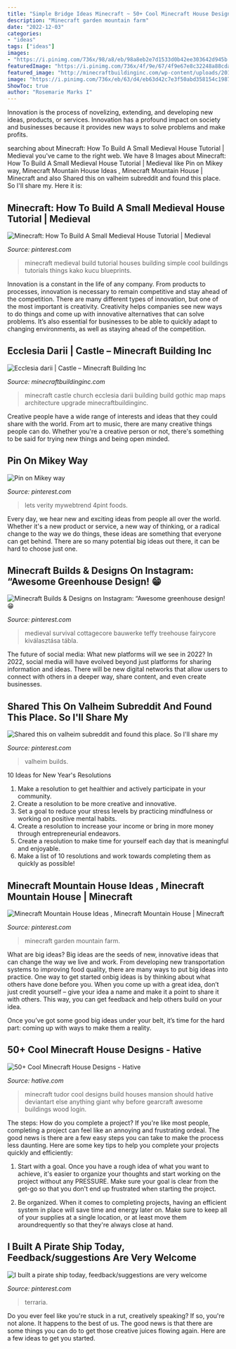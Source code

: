 ```yaml
---
title: "Simple Bridge Ideas Minecraft ~ 50+ Cool Minecraft House Designs"
description: "Minecraft garden mountain farm"
date: "2022-12-03"
categories:
- "ideas"
tags: ["ideas"]
images:
- "https://i.pinimg.com/736x/98/a8/eb/98a8eb2e7d1533d0b42ee303642d945b.jpg"
featuredImage: "https://i.pinimg.com/736x/4f/9e/67/4f9e67e8c32248a88cda9541ad6be668.jpg"
featured_image: "http://minecraftbuildinginc.com/wp-content/uploads/2013/10/Ecclesia-darii-Minecraft-castle-ideas-6.jpg"
image: "https://i.pinimg.com/736x/eb/63/d4/eb63d42c7e3f50abd358154c1987d08c.jpg"
ShowToc: true
author: "Rosemarie Marks I"
---
```



Innovation is the process of novelizing, extending, and developing new ideas, products, or services. Innovation has a profound impact on society and businesses because it provides new ways to solve problems and make profits.

	

		
searching about Minecraft: How To Build A Small Medieval House Tutorial | Medieval you've came to the right web. We have 8 Images about Minecraft: How To Build A Small Medieval House Tutorial | Medieval like Pin on Mikey way, Minecraft Mountain House Ideas , Minecraft Mountain House | Minecraft and also Shared this on valheim subreddit and found this place. So I&#039;ll share my. Here it is:
		
    
## Minecraft: How To Build A Small Medieval House Tutorial | Medieval

<img loading=lazy src="https://i.pinimg.com/736x/93/e0/40/93e0401b4e11649989fd8a9133740913.jpg" onerror="this.onerror=null;this.src='https://tse3.mm.bing.net/th?id=OIP._C8_Ik5HNwEdyFhhEWjC9wHaEK&amp;pid=15.1';" alt="Minecraft: How To Build A Small Medieval House Tutorial | Medieval">

_Source: pinterest.com_

>minecraft medieval build tutorial houses building simple cool buildings tutorials things kako kucu blueprints. 

	

Innovation is a constant in the life of any company. From products to processes, innovation is necessary to remain competitive and stay ahead of the competition. There are many different types of innovation, but one of the most important is creativity. Creativity helps companies see new ways to do things and come up with innovative alternatives that can solve problems. It’s also essential for businesses to be able to quickly adapt to changing environments, as well as staying ahead of the competition.

    
## Ecclesia Darii | Castle – Minecraft Building Inc

<img loading=lazy src="http://minecraftbuildinginc.com/wp-content/uploads/2013/10/Ecclesia-darii-Minecraft-castle-ideas-6.jpg" onerror="this.onerror=null;this.src='https://tse3.mm.bing.net/th?id=OIP.yxNsb3f5EQpjuTtvGoTzSgHaEK&amp;pid=15.1';" alt="Ecclesia darii | Castle – Minecraft Building Inc">

_Source: minecraftbuildinginc.com_

>minecraft castle church ecclesia darii building build gothic map maps architecture upgrade minecraftbuildinginc. 

	

Creative people have a wide range of interests and ideas that they could share with the world. From art to music, there are many creative things people can do. Whether you're a creative person or not, there's something to be said for trying new things and being open minded.

    
## Pin On Mikey Way

<img loading=lazy src="https://i.pinimg.com/736x/c8/79/34/c8793473789e6d05d72b12027da6b7df.jpg" onerror="this.onerror=null;this.src='https://tse1.mm.bing.net/th?id=OIP.RZ1cRoSDUSc2LhtRddykEAHaLH&amp;pid=15.1';" alt="Pin on Mikey way">

_Source: pinterest.com_

>lets verity mywebtrend 4pint foods. 

	

Every day, we hear new and exciting ideas from people all over the world. Whether it's a new product or service, a new way of thinking, or a radical change to the way we do things, these ideas are something that everyone can get behind. There are so many potential big ideas out there, it can be hard to choose just one.

    
## Minecraft Builds &amp; Designs On Instagram: “Awesome Greenhouse Design! 😁

<img loading=lazy src="https://i.pinimg.com/736x/eb/63/d4/eb63d42c7e3f50abd358154c1987d08c.jpg" onerror="this.onerror=null;this.src='https://tse4.mm.bing.net/th?id=OIP.xEBRjz9XqcFfgni2tVITdwHaHa&amp;pid=15.1';" alt="Minecraft Builds &amp; Designs on Instagram: “Awesome greenhouse design! 😁">

_Source: pinterest.com_

>medieval survival cottagecore bauwerke teffy treehouse fairycore kiválasztása tábla. 

	

The future of social media: What new platforms will we see in 2022?
In 2022, social media will have evolved beyond just platforms for sharing information and ideas. There will be new digital networks that allow users to connect with others in a deeper way, share content, and even create businesses.

    
## Shared This On Valheim Subreddit And Found This Place. So I&#039;ll Share My

<img loading=lazy src="https://i.pinimg.com/736x/4f/9e/67/4f9e67e8c32248a88cda9541ad6be668.jpg" onerror="this.onerror=null;this.src='https://tse1.mm.bing.net/th?id=OIP.Lu0oDJoQiC2C1FxgtGn2VAHaEH&amp;pid=15.1';" alt="Shared this on valheim subreddit and found this place. So I&#039;ll share my">

_Source: pinterest.com_

>valheim builds. 

	

10 Ideas for New Year's Resolutions
1. Make a resolution to get healthier and actively participate in your community. 
2. Create a resolution to be more creative and innovative. 
3. Set a goal to reduce your stress levels by practicing mindfulness or working on positive mental habits. 
4. Create a resolution to increase your income or bring in more money through entrepreneurial endeavors. 
5. Create a resolution to make time for yourself each day that is meaningful and enjoyable. 
6. Make a list of 10 resolutions and work towards completing them as quickly as possible!

    
## Minecraft Mountain House Ideas , Minecraft Mountain House | Minecraft

<img loading=lazy src="https://i.pinimg.com/736x/98/a8/eb/98a8eb2e7d1533d0b42ee303642d945b.jpg" onerror="this.onerror=null;this.src='https://tse4.mm.bing.net/th?id=OIP.y0yKKBLOimE9aiCsH4Y0zAHaEJ&amp;pid=15.1';" alt="Minecraft Mountain House Ideas , Minecraft Mountain House | Minecraft">

_Source: pinterest.com_

>minecraft garden mountain farm. 

	

What are big ideas?
Big ideas are the seeds of new, innovative ideas that can change the way we live and work. From developing new transportation systems to improving food quality, there are many ways to put big ideas into practice.
One way to get started onbig ideas is by thinking about what others have done before you. When you come up with a great idea, don’t just credit yourself – give your idea a name and make it a point to share it with others. This way, you can get feedback and help others build on your idea.

Once you’ve got some good big ideas under your belt, it’s time for the hard part: coming up with ways to make them a reality.

    
## 50+ Cool Minecraft House Designs - Hative

<img loading=lazy src="https://hative.com/wp-content/uploads/2014/02/minecraft-houses/minecraft-tudor-house-17.jpg" onerror="this.onerror=null;this.src='https://tse3.mm.bing.net/th?id=OIP.Qkdy7UdO2eV2PnQwAqTxtwHaD4&amp;pid=15.1';" alt="50+ Cool Minecraft House Designs - Hative">

_Source: hative.com_

>minecraft tudor cool designs build houses mansion should hative deviantart else anything giant why before gearcraft awesome buildings wood login. 

	

The steps: How do you complete a project?
If you're like most people, completing a project can feel like an annoying and frustrating ordeal. The good news is there are a few easy steps you can take to make the process less daunting. Here are some key tips to help you complete your projects quickly and efficiently:
1. Start with a goal. Once you have a rough idea of what you want to achieve, it's easier to organize your thoughts and start working on the project without any PRESSURE. Make sure your goal is clear from the get-go so that you don't end up frustrated when starting the project.

2. Be organized. When it comes to completing projects, having an efficient system in place will save time and energy later on. Make sure to keep all of your supplies at a single location, or at least move them aroundrequently so that they're always close at hand.

    
## I Built A Pirate Ship Today, Feedback/suggestions Are Very Welcome

<img loading=lazy src="https://i.pinimg.com/736x/0e/93/39/0e9339a3b9d782f28a9f6f1666e46622.jpg" onerror="this.onerror=null;this.src='https://tse3.mm.bing.net/th?id=OIP.8sSXIrSqyJFQUuL_NZ71_AHaGW&amp;pid=15.1';" alt="I built a pirate ship today, feedback/suggestions are very welcome">

_Source: pinterest.com_

>terraria. 

	

Do you ever feel like you're stuck in a rut, creatively speaking? If so, you're not alone. It happens to the best of us. The good news is that there are some things you can do to get those creative juices flowing again. Here are a few ideas to get you started.

